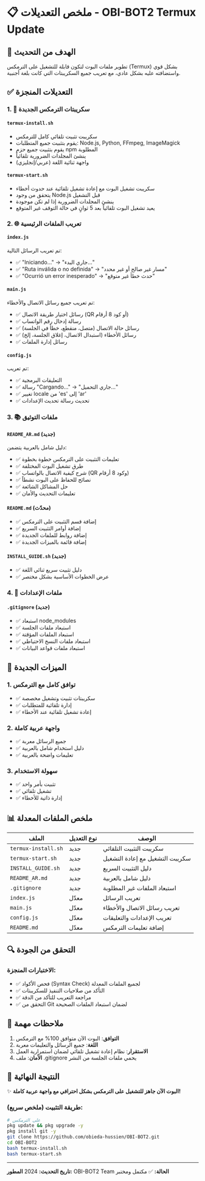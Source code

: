 # 📋 ملخص التعديلات - OBI-BOT2 Termux Update

## 🎯 الهدف من التحديث
تطوير ملفات البوت لتكون قابلة للتشغيل على الترمكس (Termux) بشكل قوي واستضافته عليه بشكل عادي، مع تعريب جميع السكريبتات التي كانت بلغة أجنبية.

## ✅ التعديلات المنجزة

### 1. 📱 سكريبتات الترمكس الجديدة

#### `termux-install.sh`
- سكريبت تثبيت تلقائي كامل للترمكس
- يقوم بتثبيت جميع المتطلبات: Node.js, Python, FFmpeg, ImageMagick
- يقوم بتثبيت جميع حزم npm المطلوبة
- ينشئ المجلدات الضرورية تلقائياً
- واجهة ثنائية اللغة (عربي/إنجليزي)

#### `termux-start.sh`
- سكريبت تشغيل البوت مع إعادة تشغيل تلقائية عند حدوث أخطاء
- يتحقق من وجود Node.js قبل التشغيل
- ينشئ المجلدات الضرورية إذا لم تكن موجودة
- يعيد تشغيل البوت تلقائياً بعد 5 ثوانٍ في حالة التوقف غير المتوقع

### 2. 🌐 تعريب الملفات الرئيسية

#### `index.js`
تم تعريب الرسائل التالية:
- ✅ "Iniciando..." → "جاري البدء..."
- ✅ "Ruta inválida o no definida" → "مسار غير صالح أو غير محدد"
- ✅ "Ocurrió un error inesperado" → "حدث خطأ غير متوقع"

#### `main.js`
تم تعريب جميع رسائل الاتصال والأخطاء:
- ✅ رسائل اختيار طريقة الاتصال (QR أو كود 8 أرقام)
- ✅ رسالة إدخال رقم الواتساب
- ✅ رسائل حالة الاتصال (متصل، منقطع، خطأ في الجلسة)
- ✅ رسائل الأخطاء (استبدال الاتصال، إغلاق الجلسة، إلخ)
- ✅ رسائل إدارة الملفات

#### `config.js`
تم تعريب:
- ✅ التعليقات البرمجية
- ✅ رسالة "Cargando..." → "جاري التحميل..."
- ✅ تغيير locale من 'es' إلى 'ar'
- ✅ تحديث رسالة تحديث الإعدادات

### 3. 📚 ملفات التوثيق

#### `README_AR.md` (جديد)
دليل شامل بالعربية يتضمن:
- ✅ تعليمات التثبيت على الترمكس خطوة بخطوة
- ✅ طرق تشغيل البوت المختلفة
- ✅ شرح كيفية الاتصال بالواتساب (QR وكود 8 أرقام)
- ✅ نصائح للحفاظ على البوت نشطاً
- ✅ حل المشاكل الشائعة
- ✅ تعليمات التحديث والأمان

#### `README.md` (محدّث)
- ✅ إضافة قسم التثبيت على الترمكس
- ✅ إضافة أوامر التثبيت السريع
- ✅ إضافة روابط للملفات الجديدة
- ✅ إضافة قائمة بالميزات الجديدة

#### `INSTALL_GUIDE.sh` (جديد)
- ✅ دليل تثبيت سريع ثنائي اللغة
- ✅ عرض الخطوات الأساسية بشكل مختصر

### 4. 🔧 ملفات الإعدادات

#### `.gitignore` (جديد)
- ✅ استبعاد node_modules
- ✅ استبعاد ملفات الجلسة
- ✅ استبعاد الملفات المؤقتة
- ✅ استبعاد ملفات النسخ الاحتياطي
- ✅ استبعاد ملفات قواعد البيانات

## 🚀 الميزات الجديدة

### 1. توافق كامل مع الترمكس
- ✅ سكريبتات تثبيت وتشغيل مخصصة
- ✅ إدارة تلقائية للمتطلبات
- ✅ إعادة تشغيل تلقائية عند الأخطاء

### 2. واجهة عربية كاملة
- ✅ جميع الرسائل معربة
- ✅ دليل استخدام شامل بالعربية
- ✅ تعليمات واضحة بالعربية

### 3. سهولة الاستخدام
- ✅ تثبيت بأمر واحد
- ✅ تشغيل تلقائي
- ✅ إدارة ذاتية للأخطاء

## 📊 ملخص الملفات المعدلة

| الملف | نوع التعديل | الوصف |
|------|-------------|--------|
| `termux-install.sh` | جديد | سكريبت التثبيت التلقائي |
| `termux-start.sh` | جديد | سكريبت التشغيل مع إعادة التشغيل |
| `INSTALL_GUIDE.sh` | جديد | دليل التثبيت السريع |
| `README_AR.md` | جديد | دليل شامل بالعربية |
| `.gitignore` | جديد | استبعاد الملفات غير المطلوبة |
| `index.js` | معدّل | تعريب الرسائل |
| `main.js` | معدّل | تعريب رسائل الاتصال والأخطاء |
| `config.js` | معدّل | تعريب الإعدادات والتعليقات |
| `README.md` | معدّل | إضافة تعليمات الترمكس |

## 🔍 التحقق من الجودة

### الاختبارات المنجزة:
- ✅ فحص الأكواد (Syntax Check) لجميع الملفات المعدلة
- ✅ التأكد من صلاحيات التنفيذ للسكريبتات
- ✅ مراجعة التعريب للتأكد من الدقة
- ✅ التحقق من Git لضمان استبعاد الملفات الصحيحة

## 📝 ملاحظات مهمة

1. **التوافق**: البوت الآن متوافق 100% مع الترمكس
2. **اللغة**: جميع الرسائل والتعليمات معربة
3. **الاستقرار**: نظام إعادة تشغيل تلقائي لضمان استمرارية العمل
4. **الأمان**: ملف .gitignore يحمي ملفات الجلسة من النشر

## 🎯 النتيجة النهائية

✨ **البوت الآن جاهز للتشغيل على الترمكس بشكل احترافي مع واجهة عربية كاملة!**

### طريقة التثبيت (ملخص سريع):
```bash
# على الترمكس
pkg update && pkg upgrade -y
pkg install git -y
git clone https://github.com/obieda-hussien/OBI-BOT2.git
cd OBI-BOT2
bash termux-install.sh
bash termux-start.sh
```

---

**تاريخ التحديث:** 2024
**المطور:** OBI-BOT2 Team
**الحالة:** ✅ مكتمل ومختبر
